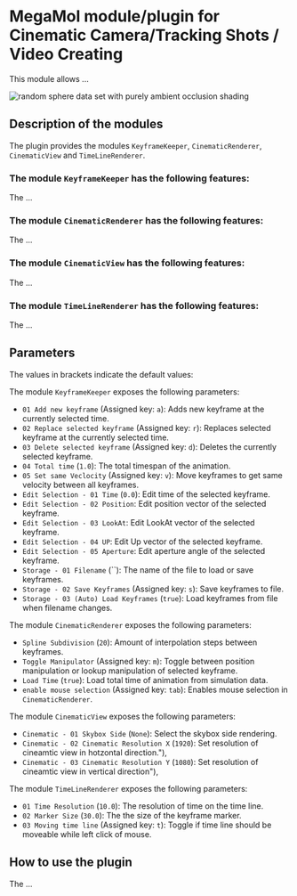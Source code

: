 # MegaMol module/plugin for Cinematic Camera/Tracking Shots / Video Creating
This module allows ...

![random sphere data set with purely ambient occlusion shading](https://github.com/tobiasrau/megamol-dev/tree/cinematiccamera/plugins/cinematiccamera/demo.png)

## Description of the modules
The plugin provides the modules `KeyframeKeeper`,  `CinematicRenderer`, `CinematicView` and `TimeLineRenderer`.

### The module `KeyframeKeeper` has the following features:

The ...

### The module `CinematicRenderer` has the following features:

The ...

### The module `CinematicView` has the following features:

The ...

### The module `TimeLineRenderer` has the following features:

The ...


## Parameters
The values in brackets indicate the default values:

The module `KeyframeKeeper` exposes the following parameters:
* `01 Add new keyframe`                   (Assigned key: `a`):   Adds new keyframe at the currently selected time.
* `02 Replace selected keyframe`          (Assigned key: `r`):   Replaces selected keyframe at the currently selected time.
* `03 Delete selected keyframe`           (Assigned key: `d`):   Deletes the currently selected keyframe.
* `04 Total time`                         (`1.0`):               The total timespan of the animation.
* `05 Set same Veclocity`                 (Assigned key: `v`):   Move keyframes to get same velocity between all keyframes.
* `Edit Selection - 01 Time`              (`0.0`):               Edit time of the selected keyframe.
* `Edit Selection - 02 Position`:                                Edit position vector of the selected keyframe.
* `Edit Selection - 03 LookAt`:                                  Edit LookAt vector of the selected keyframe.
* `Edit Selection - 04 UP`:                                      Edit Up vector of the selected keyframe.
* `Edit Selection - 05 Aperture`:                                Edit aperture angle of the selected keyframe.
* `Storage - 01 Filename`                 (``):                  The name of the file to load or save keyframes. 
* `Storage - 02 Save Keyframes`           (Assigned key: `s`):   Save keyframes to file.
* `Storage - 03 (Auto) Load Keyframes`    (`true`):              Load keyframes from file when filename changes.

The module `CinematicRenderer` exposes the following parameters:
* `Spline Subdivision`                    (`20`):                Amount of interpolation steps between keyframes.
* `Toggle Manipulator`                    (Assigned key: `m`):   Toggle between position manipulation or lookup manipulation of selected keyframe.            
* `Load Time`                             (`true`):              Load total time of animation from simulation data.
* `enable mouse selection`                (Assigned key: `tab`): Enables mouse selection in `CinematicRenderer`.

The module `CinematicView` exposes the following parameters:
* `Cinematic - 01 Skybox Side`            (`None`):              Select the skybox side rendering.
* `Cinematic - 02 Cinematic Resolution X` (`1920`):              Set resolution of cineamtic view in hotzontal direction."),
* `Cinematic - 03 Cinematic Resolution Y` (`1080`):              Set resolution of cineamtic view in vertical direction"),
    
    
The module `TimeLineRenderer` exposes the following parameters:
* `01 Time Resolution`                    (`10.0`):              The resolution of time on the time line.
* `02 Marker Size`                        (`30.0`):              The the size of the keyframe marker.
* `03 Moving time line`                   (Assigned key: `t`):   Toggle if time line should be moveable while left click of mouse.

## How to use the plugin

The ...
